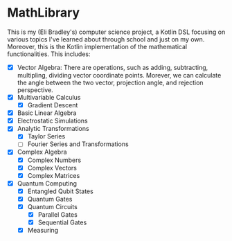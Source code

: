 # MathLibrary

This is my (Eli Bradley's) computer science project, a Kotlin DSL focusing on various topics I've learned about
through school and just on my own. Moreover, this is the Kotlin implementation of the mathematical functionalities.
This includes:

- [X] Vector Algebra:
      There are operations, such as adding, subtracting, multipling, dividing vector coordinate points. Morever, we can
      calculate the angle between the two vector, projection angle, and rejection perspective. 
- [X] Multivariable Calculus
  - [X] Gradient Descent
- [X] Basic Linear Algebra
- [X] Electrostatic Simulations
- [X] Analytic Transformations
  - [X] Taylor Series
  - [ ] Fourier Series and Transformations
- [X] Complex Algebra
  - [X] Complex Numbers
  - [X] Complex Vectors
  - [X] Complex Matrices
- [X] Quantum Computing
  - [X] Entangled Qubit States
  - [X] Quantum Gates
  - [X] Quantum Circuits
    - [X] Parallel Gates
    - [X] Sequential Gates
  - [X] Measuring
